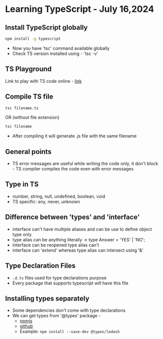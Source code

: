 # Learning TypeScript - July 16,2024

## Install TypeScript globally 

```bash
npm install -g typescript
```
- Now you have 'tsc' command available globally
- Check TS version installed using - 'tsc -v'

## TS Playground
Link to play with TS code online - [link](https://www.typescriptlang.org/play/)

## Compile TS file
```bash
tsc filename.ts
```
OR (without file extension)
```bash
tsc filename
```
- After compiling it will generate .js file with the same filename


## General points
- TS error messages are useful while writing the code only, it don't block - TS compiler compiles the code even with error messages

## Type in TS
- number, string, null, undefined, boolean, void
- TS specific: any, never, unknown


## Difference between 'types' and 'interface'
- interface can't have multiple aliases and can be use to define object type only
- type alias can be anything literally -> type Answer = 'YES' | 'NO';
- interface can be reopened type alias can't
- interface can 'extend' whereas type alias can intersect using '&'

## Type Declaration Files
- `.d.ts` files used for type declarations purpose
- Every package that supports typescript will have this file

## Installing types separately
- Some dependencies don't come with type declarations
- We can get types from '@types' package - 
  - [npmjs](https://www.npmjs.com/package/@types/node)
  - [github](https://github.com/DefinitelyTyped/DefinitelyTyped)
  - Example: `npm install --save-dev @types/lodash`